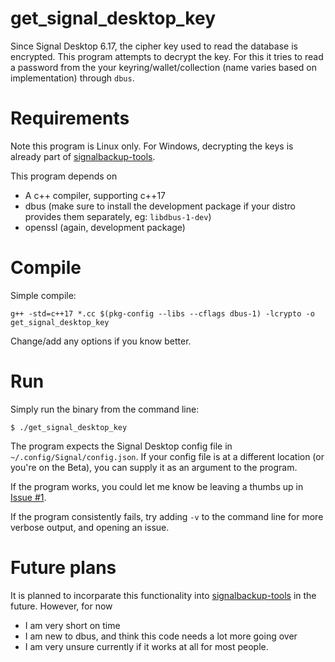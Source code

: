 # get_signal_desktop_key
Since Signal Desktop 6.17, the cipher key used to read the database is encrypted. This program attempts to decrypt the key. For this it tries to read a password from the your keyring/wallet/collection (name varies based on implementation) through `dbus`.

# Requirements

Note this program is Linux only. For Windows, decrypting the keys is already part of [signalbackup-tools](https://github.com/bepaald/signalbackup-tools).

This program depends on
- A c++ compiler, supporting c++17
- dbus (make sure to install the development package if your distro provides them separately, eg: `libdbus-1-dev`)
- openssl (again, development package)

# Compile

Simple compile:
```
g++ -std=c++17 *.cc $(pkg-config --libs --cflags dbus-1) -lcrypto -o get_signal_desktop_key
```

Change/add any options if you know better.

# Run

Simply run the binary from the command line:

```
$ ./get_signal_desktop_key
```
The program expects the Signal Desktop config file in `~/.config/Signal/config.json`. If your config file is at a different location (or you're on the Beta), you can supply it as an argument to the program. 

If the program works, you could let me know be leaving a thumbs up in [Issue #1](https://github.com/bepaald/get_signal_desktop_key/issues/1). 

If the program consistently fails, try adding `-v` to the command line for more verbose output, and opening an issue.

# Future plans

It is planned to incorparate this functionality into [signalbackup-tools](https://github.com/bepaald/signalbackup-tools) in the future. However, for now
- I am very short on time
- I am new to dbus, and think this code needs a lot more going over
- I am very unsure currently if it works at all for most people.
